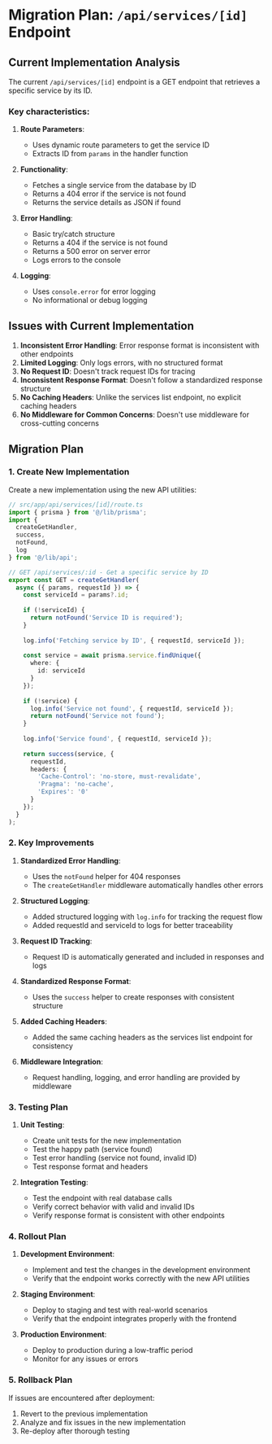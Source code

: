 # Migration Plan: `/api/services/[id]` Endpoint

## Current Implementation Analysis

The current `/api/services/[id]` endpoint is a GET endpoint that retrieves a specific service by its ID.

### Key characteristics:

1. **Route Parameters**:
   - Uses dynamic route parameters to get the service ID
   - Extracts ID from `params` in the handler function

2. **Functionality**:
   - Fetches a single service from the database by ID
   - Returns a 404 error if the service is not found
   - Returns the service details as JSON if found

3. **Error Handling**:
   - Basic try/catch structure
   - Returns a 404 if the service is not found
   - Returns a 500 error on server error
   - Logs errors to the console

4. **Logging**:
   - Uses `console.error` for error logging
   - No informational or debug logging

## Issues with Current Implementation

1. **Inconsistent Error Handling**: Error response format is inconsistent with other endpoints
2. **Limited Logging**: Only logs errors, with no structured format
3. **No Request ID**: Doesn't track request IDs for tracing
4. **Inconsistent Response Format**: Doesn't follow a standardized response structure
5. **No Caching Headers**: Unlike the services list endpoint, no explicit caching headers
6. **No Middleware for Common Concerns**: Doesn't use middleware for cross-cutting concerns

## Migration Plan

### 1. Create New Implementation

Create a new implementation using the new API utilities:

```typescript
// src/app/api/services/[id]/route.ts
import { prisma } from '@/lib/prisma';
import { 
  createGetHandler,
  success,
  notFound,
  log
} from '@/lib/api';

// GET /api/services/:id - Get a specific service by ID
export const GET = createGetHandler(
  async ({ params, requestId }) => {
    const serviceId = params?.id;
    
    if (!serviceId) {
      return notFound('Service ID is required');
    }
    
    log.info('Fetching service by ID', { requestId, serviceId });
    
    const service = await prisma.service.findUnique({
      where: {
        id: serviceId
      }
    });
    
    if (!service) {
      log.info('Service not found', { requestId, serviceId });
      return notFound('Service not found');
    }
    
    log.info('Service found', { requestId, serviceId });
    
    return success(service, {
      requestId,
      headers: {
        'Cache-Control': 'no-store, must-revalidate',
        'Pragma': 'no-cache',
        'Expires': '0'
      }
    });
  }
);
```

### 2. Key Improvements

1. **Standardized Error Handling**:
   - Uses the `notFound` helper for 404 responses
   - The `createGetHandler` middleware automatically handles other errors
   
2. **Structured Logging**:
   - Added structured logging with `log.info` for tracking the request flow
   - Added requestId and serviceId to logs for better traceability
   
3. **Request ID Tracking**:
   - Request ID is automatically generated and included in responses and logs
   
4. **Standardized Response Format**:
   - Uses the `success` helper to create responses with consistent structure
   
5. **Added Caching Headers**:
   - Added the same caching headers as the services list endpoint for consistency
   
6. **Middleware Integration**:
   - Request handling, logging, and error handling are provided by middleware

### 3. Testing Plan

1. **Unit Testing**:
   - Create unit tests for the new implementation
   - Test the happy path (service found)
   - Test error handling (service not found, invalid ID)
   - Test response format and headers

2. **Integration Testing**:
   - Test the endpoint with real database calls
   - Verify correct behavior with valid and invalid IDs
   - Verify response format is consistent with other endpoints

### 4. Rollout Plan

1. **Development Environment**:
   - Implement and test the changes in the development environment
   - Verify that the endpoint works correctly with the new API utilities

2. **Staging Environment**:
   - Deploy to staging and test with real-world scenarios
   - Verify that the endpoint integrates properly with the frontend

3. **Production Environment**:
   - Deploy to production during a low-traffic period
   - Monitor for any issues or errors

### 5. Rollback Plan

If issues are encountered after deployment:

1. Revert to the previous implementation
2. Analyze and fix issues in the new implementation
3. Re-deploy after thorough testing 